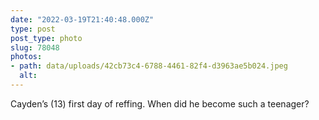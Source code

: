 ```yaml
---
date: "2022-03-19T21:40:48.000Z"
type: post 
post_type: photo
slug: 78048
photos: 
- path: data/uploads/42cb73c4-6788-4461-82f4-d3963ae5b024.jpeg
  alt: 
---
```

Cayden’s (13) first day of reffing. When did he become such a teenager?

